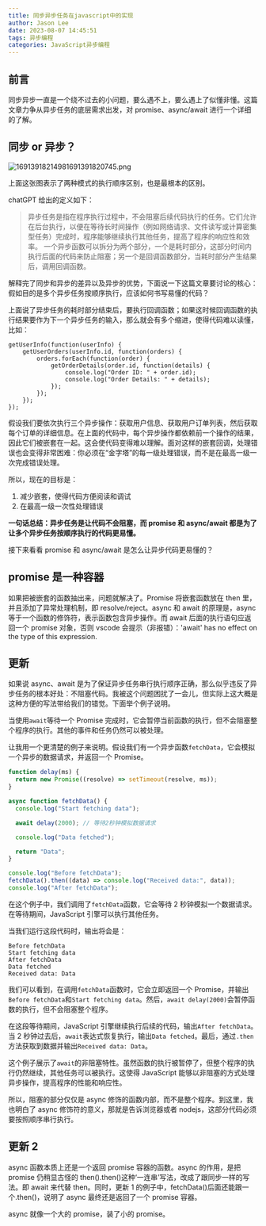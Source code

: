 ```yaml
---
title: 同步异步任务在javascript中的实现
author: Jason Lee
date: 2023-08-07 14:45:51
tags: 异步编程
categories: JavaScript异步编程
---
```


## 前言

同步异步一直是一个绕不过去的小问题，要么遇不上，要么遇上了似懂非懂。这篇文章力争从异步任务的底层需求出发，对 promise、async/await 进行一个详细的了解。

## 同步 or 异步？

![16913918214981691391820745.png](https://cdn.jsdelivr.net/gh/li199-code/blog-imgs@main/16913918214981691391820745.png)

上面这张图表示了两种模式的执行顺序区别，也是最根本的区别。

chatGPT 给出的定义如下：

> 异步任务是指在程序执行过程中，不会阻塞后续代码执行的任务。它们允许在后台执行，以便在等待长时间操作（例如网络请求、文件读写或计算密集型任务）完成时，程序能够继续执行其他任务，提高了程序的响应性和效率。
> 一个异步函数可以拆分为两个部分，一个是耗时部分，这部分时间内执行后面的代码来防止阻塞；另一个是回调函数部分，当耗时部分产生结果后，调用回调函数。

解释完了同步和异步的差异以及异步的优势，下面说一下这篇文章要讨论的核心：假如目的是多个异步任务按顺序执行，应该如何书写易懂的代码？

上面说了异步任务的耗时部分结束后，要执行回调函数；如果这时候回调函数的执行结果要作为下一个异步任务的输入，那么就会有多个缩进，使得代码难以读懂，比如：

```
getUserInfo(function(userInfo) {
    getUserOrders(userInfo.id, function(orders) {
        orders.forEach(function(order) {
            getOrderDetails(order.id, function(details) {
                console.log("Order ID: " + order.id);
                console.log("Order Details: " + details);
            });
        });
    });
});
```

假设我们要依次执行三个异步操作：获取用户信息、获取用户订单列表，然后获取每个订单的详细信息。在上面的代码中，每个异步操作都依赖前一个操作的结果，因此它们被嵌套在一起。这会使代码变得难以理解。面对这样的嵌套回调，处理错误也会变得非常困难：你必须在“金字塔”的每一级处理错误，而不是在最高一级一次完成错误处理。

所以，现在的目标是：

1. 减少嵌套，使得代码方便阅读和调试
2. 在最高一级一次性处理错误

**一句话总结：异步任务是让代码不会阻塞，而 promise 和 async/await 都是为了让多个异步任务按顺序执行的代码更易懂。**

接下来看看 promise 和 async/await 是怎么让异步代码更易懂的？

## promise 是一种容器

如果把被嵌套的函数抽出来，问题就解决了。Promise 将嵌套函数放在 then 里，并且添加了异常处理机制，即 resolve/reject。async 和 await 的原理是，async 等于一个函数的修饰符，表示函数包含异步操作。而 await 后面的执行语句应返回一个 promise 对象，否则 vscode 会提示（非报错）：'await' has no effect on the type of this expression.

## 更新

如果说 async、await 是为了保证异步任务串行执行顺序正确，那么似乎违反了异步任务的根本好处：不阻塞代码。我被这个问题困扰了一会儿，但实际上这大概是这种方便的写法带给我们的错觉。下面举个例子说明。

当使用`await`等待一个 Promise 完成时，它会暂停当前函数的执行，但不会阻塞整个程序的执行。其他的事件和任务仍然可以被处理。

让我用一个更清楚的例子来说明。假设我们有一个异步函数`fetchData`，它会模拟一个异步的数据请求，并返回一个 Promise。

```javascript
function delay(ms) {
  return new Promise((resolve) => setTimeout(resolve, ms));
}

async function fetchData() {
  console.log("Start fetching data");

  await delay(2000); // 等待2秒钟模拟数据请求

  console.log("Data fetched");

  return "Data";
}

console.log("Before fetchData");
fetchData().then((data) => console.log("Received data:", data));
console.log("After fetchData");
```

在这个例子中，我们调用了`fetchData`函数，它会等待 2 秒钟模拟一个数据请求。在等待期间，JavaScript 引擎可以执行其他任务。

当我们运行这段代码时，输出将会是：

```
Before fetchData
Start fetching data
After fetchData
Data fetched
Received data: Data
```

我们可以看到，在调用`fetchData`函数时，它会立即返回一个 Promise，并输出`Before fetchData`和`Start fetching data`。然后，`await delay(2000)`会暂停函数的执行，但不会阻塞整个程序。

在这段等待期间，JavaScript 引擎继续执行后续的代码，输出`After fetchData`。当 2 秒钟过去后，`await`表达式恢复执行，输出`Data fetched`。最后，通过`.then`方法获取到数据并输出`Received data: Data`。

这个例子展示了`await`的非阻塞特性。虽然函数的执行被暂停了，但整个程序的执行仍然继续，其他任务可以被执行。这使得 JavaScript 能够以非阻塞的方式处理异步操作，提高程序的性能和响应性。

所以，阻塞的部分仅仅是 async 修饰的函数内部，而不是整个程序。到这里，我也明白了 async 修饰符的意义，那就是告诉浏览器或者 nodejs，这部分代码必须要按照顺序串行执行。

## 更新 2

async 函数本质上还是一个返回 promise 容器的函数。async 的作用，是把 promise 仍稍显古怪的 then().then()这种‘一连串’写法，改成了跟同步一样的写法。即 await 来代替 then。同时，更新 1 的例子中，fetchData()后面还能跟一个.then()，说明了 async 最终还是返回了一个 promise 容器。

async 就像一个大的 promise，装了小的 promise。
